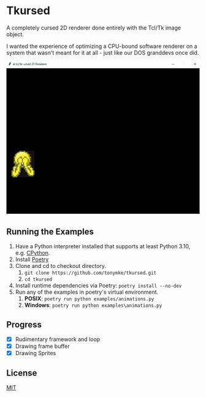 # Tkursed

A completely cursed 2D renderer done entirely with the Tcl/Tk image object.

I wanted the experience of optimizing a CPU-bound software renderer on a system
that wasn't meant for it at all - just like our DOS granddevs once did.

![Visual Demo](demo.gif)

## Running the Examples

1. Have a Python interpreter installed that supports at least Python 3.10,
    e.g. [CPython](https://www.python.org/downloads/).
2. Install [Poetry](https://github.com/python-poetry/poetry)
3. Clone and cd to checkout directory.
    1. `git clone https://github.com/tonymke/tkursed.git`
    2. `cd tkursed`
4. Install runtime dependencies via Poetry: `poetry install --no-dev`
5. Run any of the examples in poetry's virtual environment.
    1. **POSIX**: `poetry run python examples/animations.py`
    2. **Windows**: `poetry run python examples\animations.py`

## Progress

- [x] Rudimentary framework and loop
- [x] Drawing frame buffer
- [x] Drawing Sprites

## License

[MIT](LICENSE.txt)
